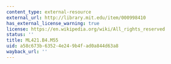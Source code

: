 ```yaml
---
content_type: external-resource
external_url: http://library.mit.edu/item/000998410
has_external_license_warning: true
license: https://en.wikipedia.org/wiki/All_rights_reserved
status: ''
title: ML421.B4.M55
uid: a58c673b-6352-4e24-9b4f-ad0a844d63a8
wayback_url: ''
---
```

